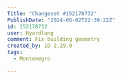 ```yaml
---
Title: "Changeset #152178732"
PublishDate: "2024-06-02T22:39:22Z"
id: 152178732
user: Hyardlung
comment: Fix building geometry
created_by: iD 2.29.0
tags:
  - Montenegro

---
```

